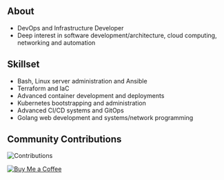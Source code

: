 ## About
- DevOps and Infrastructure Developer
- Deep interest in software development/architecture, cloud computing, networking and automation

## Skillset
- Bash, Linux server administration and Ansible
- Terraform and IaC
- Advanced container development and deployments
- Kubernetes bootstrapping and administration
- Advanced CI/CD systems and GitOps
- Golang web development and systems/network programming

## Community Contributions
![Contributions](https://github-readme-stats.vercel.app/api?username=adegoodyer&show_icons=true&hide_title=true)

[![Buy Me a Coffee](https://img.shields.io/badge/Buy%20Me%20a%20Coffee-donate-yellow)](https://www.buymeacoffee.com/adegoodyer)
